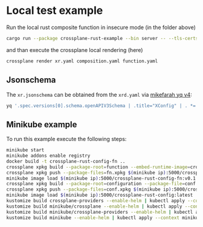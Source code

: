 # Local test example

Run the local rust composite function in insecure mode (in the folder above)

```bash
cargo run --package crossplane-rust-example --bin server -- --tls-certs-dir . --insecure
```

and than execute the crossplane local rendering (here)

```bash
crossplane render xr.yaml composition.yaml function.yaml
```

## Jsonschema

The `xr.jsonschema` can be obtained from the `xrd.yaml` via [mikefarah yq v4](https://github.com/mikefarah/yq):

```bash
yq '.spec.versions[0].schema.openAPIV3Schema | .title="XConfig" | . *= load("claimRef.yaml")' xrd.yaml -o json > xr.jsonschema
```

## Minikube example

To run this example execute the following steps:

```bash
minikube start
minikube addons enable registry
docker build -t crossplane-rust-config-fn ..
crossplane xpkg build --package-root=function --embed-runtime-image=crossplane-rust-config-fn --package-file=fn.xpkg
crossplane xpkg push --package-files=fn.xpkg $(minikube ip):5000/crossplane-rust-config-fn:v0.1.0
minikube image load $(minikube ip):5000/crossplane-rust-config-fn:v0.1.0
crossplane xpkg build --package-root=configuration --package-file=conf.xpkg
crossplane xpkg push --package-files=conf.xpkg $(minikube ip):5000/crossplane-rust-config:latest
minikube image load $(minikube ip):5000/crossplane-rust-config:latest
kustomize build crossplane-providers --enable-helm | kubectl apply --context minikube -f -
kustomize build minikube/crossplane --enable-helm | kubectl apply --context minikube -f -
kustomize build minikube/crossplane-providers --enable-helm | kubectl apply --context minikube -f -
kustomize build minikube --enable-helm | kubectl apply --context minikube -f -
```
